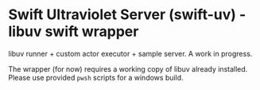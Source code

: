 # Swift Ultraviolet Server (swift-uv) - libuv swift wrapper

libuv runner + custom actor executor + sample server. A work in progress.

The wrapper (for now) requires a working copy of libuv already installed. Please use provided `pwsh` scripts for a windows build.

